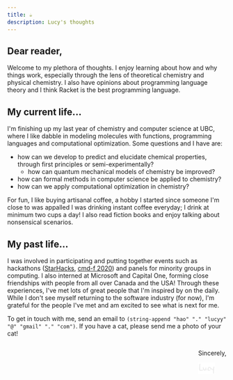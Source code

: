```yaml
---
title: ☕
description: Lucy's thoughts
---
```


## Dear reader,

Welcome to my plethora of thoughts. I enjoy learning about how and why things work, especially through the lens of theoretical chemistry and physical chemistry. I also have opinions about programming language theory and I think Racket is the best programming language.

## My current life...

I'm finishing up my last year of chemistry and computer science at UBC, where I like dabble in modeling molecules with functions, programming languages and computational optimization. Some questions and I have are: 

- how can we develop to predict and elucidate chemical properties, through first principles or semi-experimentally?
  - how can quantum mechanical models of chemistry be improved?
- how can formal methods in computer science be applied to chemistry? 
- how can we apply computational optimization in chemistry?

For fun, I like buying artisanal coffee, a hobby I started since someone I'm close to was appalled I was drinking instant coffee everyday; I drink at minimum two cups a day! I also read fiction books and enjoy talking about nonsensical scenarios.

## My past life...

I was involved in participating and putting together events such as hackathons ([StarHacks](https://starhacks.devpost.com/), [cmd-f 2020](https://devpost.com/software/ecoeats-sgwzhp)) and panels for minority groups in computing. I also interned at Microsoft and Capital One, forming close friendships with people from all over Canada and the USA! Through these experiences, I've met lots of great people that I'm inspired by on the daily. While I don't see myself returning to the software industry (for now), I'm grateful for the people I've met and am excited to see what is next for me.

<p>
To get in touch with me, send an email to <code>(string-append "hao" "." "lucyy" "@" "gmail" "." "com")</code>. If you have a cat, please send me a photo of your cat!
</p>


<div style="float: right;"><p style="text-align: right">Sincerely,</p>
<img style="width: 4vw" src="/images/lucy.png"/></div>
